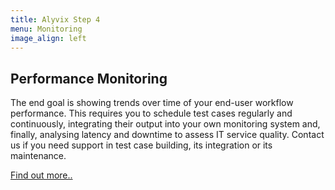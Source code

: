 ```yaml
---
title: Alyvix Step 4
menu: Monitoring
image_align: left
---
```


## **Performance** Monitoring

The end goal is showing trends over time of your end-user workflow performance. This requires you to schedule test cases regularly and continuously, integrating their output into your own monitoring system and, finally, analysing latency and downtime to assess IT service quality. Contact us if you need support in test case building, its integration or its maintenance.

[Find out more..](https://alyvix.com/doc/3/?classes=btn,btn-primary,btn-lg)
